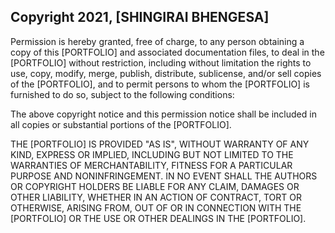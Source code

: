 ## Copyright 2021, [SHINGIRAI BHENGESA]


Permission is hereby granted, free of charge, to any person obtaining a copy of this [PORTFOLIO] and associated documentation files, to deal in the [PORTFOLIO] without restriction, including without limitation the rights to use, copy, modify, merge, publish, distribute, sublicense, and/or sell copies of the [PORTFOLIO], and to permit persons to whom the [PORTFOLIO] is furnished to do so, subject to the following conditions:

The above copyright notice and this permission notice shall be included in all copies or substantial portions of the [PORTFOLIO].

THE [PORTFOLIO] IS PROVIDED "AS IS", WITHOUT WARRANTY OF ANY KIND, EXPRESS OR IMPLIED, INCLUDING BUT NOT LIMITED TO THE WARRANTIES OF MERCHANTABILITY, FITNESS FOR A PARTICULAR PURPOSE AND NONINFRINGEMENT. IN NO EVENT SHALL THE AUTHORS OR COPYRIGHT HOLDERS BE LIABLE FOR ANY CLAIM, DAMAGES OR OTHER LIABILITY, WHETHER IN AN ACTION OF CONTRACT, TORT OR OTHERWISE, ARISING FROM, OUT OF OR IN CONNECTION WITH THE [PORTFOLIO] OR THE USE OR OTHER DEALINGS IN THE [PORTFOLIO].
